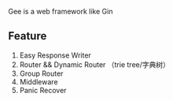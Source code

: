 Gee is a web framework like Gin  
## Feature
1. Easy Response Writer 
2. Router && Dynamic Router （trie tree/字典树）
3. Group Router
4. Middleware
5. Panic Recover